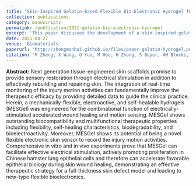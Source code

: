 ```yaml
---
title: "Skin-Inspired Gelatin-Based Flexible Bio-Electronic Hydrogel for Wound Healing Promotion and Motion Sensing"
collection: publications
category: manuscripts
permalink: /publication/2021-gelatin-bio-electronic-hydrogel
excerpt: 'This paper discusses the development of a skin-inspired gelatin-based flexible bio-electronic hydrogel designed to promote wound healing and enable motion sensing.'
date: 2021-08-27
venue: 'Biomaterials'
paperurl: 'http://zhengmanhui.github.io/files/paper-gelatin-hydrogel.pdf'
citation: 'M Zheng, X Wang, O Yue, M Hou, H Zhang, S Beyer, AM Blocki, Q Wang, ... (2021). &quot;Skin-Inspired Gelatin-Based Flexible Bio-Electronic Hydrogel for Wound Healing Promotion and Motion Sensing.&quot; <i>Biomaterials</i>, 276, 121026.'
---
```



**Abstract:** Next generation tissue-engineered skin scaffolds promise to provide sensory restoration through electrical stimulation in addition to effectively rebuilding and repairing skin. The integration of real-time monitoring of the injury motion activities can fundamentally improve the therapeutic efficacy by providing detailed data to guide the clinical practice. Herein, a mechanically-flexible, electroactive, and self-healable hydrogels (MESGel) was engineered for the combinational function of electrically-stimulated accelerated wound healing and motion sensing. MESGel shows outstanding biocompatibility and multifunctional therapeutic properties including flexibility, self-healing characteristics, biodegradability, and bioelectroactivity. Moreover, MESGel shows its potential of being a novel flexible electronic skin sensor to record the injury motion activities. Comprehensive in vitro and in vivo experiments prove that MESGel can facilitate effective electrical stimulation, actively promoting proliferation in Chinese hamster lung epithelial cells and therefore can accelerate favorable epithelial biology during skin wound healing, demonstrating an effective therapeutic strategy for a full-thickness skin defect model and leading to new-type flexible bioelectronics.
